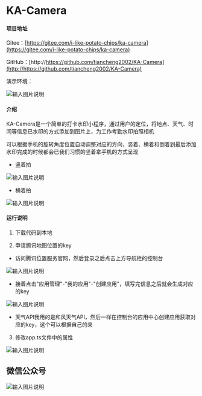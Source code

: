 # KA-Camera

#### 项目地址
Gitee：[https://gitee.com/i-like-potato-chips/ka-camera](https://gitee.com/i-like-potato-chips/ka-camera)

GitHub：[http://https://github.com/tiancheng2002/KA-Camera](http://https://github.com/tiancheng2002/KA-Camera)

演示环境：

![输入图片说明](https://pic.imgdb.cn/item/6345269f16f2c2beb12862c7.jpg)


#### 介绍

KA-Camera是一个简单的打卡水印小程序，通过用户的定位，将地点、天气、时间等信息已水印的方式添加到图片上，为工作考勤水印拍照相机

可以根据手机的旋转角度位置自动调整对应的方向，竖着、横着和倒着到最后添加水印完成的时候都会已我们习惯的竖着拿手机的方式呈现

- 竖着拍

![输入图片说明](https://pic1.imgdb.cn/item/6334f49716f2c2beb1e35830.png)

- 横着拍

![输入图片说明](https://pic1.imgdb.cn/item/6334f49716f2c2beb1e3582a.png)


#### 运行说明

1.  下载代码到本地

2.  申请腾讯地图位置的key
- 访问腾讯位置服务官网，然后登录之后点击上方导航栏的控制台

![输入图片说明](https://pic1.imgdb.cn/item/63344fab16f2c2beb167a70e.png)

- 接着点击"应用管理"-"我的应用"-"创建应用"，填写完信息之后就会生成对应的key

![输入图片说明](https://pic1.imgdb.cn/item/63344fab16f2c2beb167a716.png)

- 天气API我用的是和风天气API，然后一样在控制台的应用中心创建应用获取对应的key，这个可以根据自己的来
3.  修改app.ts文件中的属性

![输入图片说明](https://pic1.imgdb.cn/item/63344fab16f2c2beb167a71d.png)

## 微信公众号
![输入图片说明](https://pic.imgdb.cn/item/6364b81416f2c2beb1509796.jpg)
